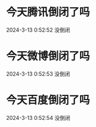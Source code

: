 # 今天腾讯倒闭了吗

2024-3-13 0:52:52 没倒闭

# 今天微博倒闭了吗

2024-3-13 0:52:53 没倒闭

# 今天百度倒闭了吗

2024-3-13 0:52:54 没倒闭

